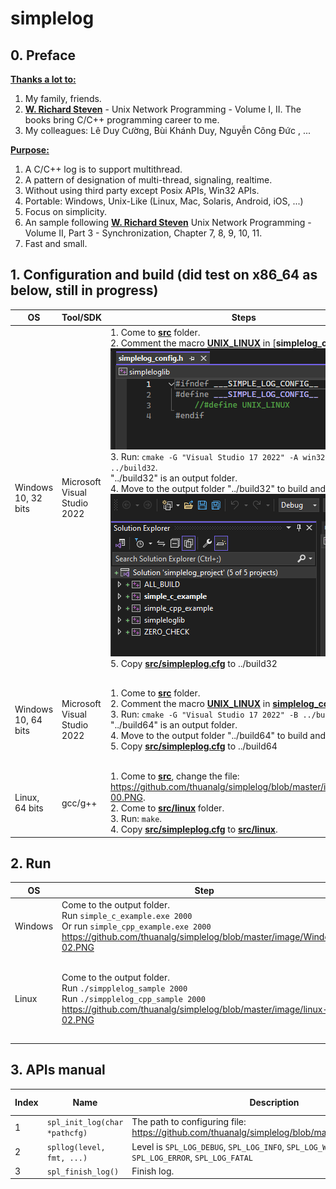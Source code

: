 # simplelog

## 0. Preface

[**Thanks a lot to:**](https://www.bing.com/search?form=SKPBOT&q=Thanks%20a%20lot%20to%3A)

1. My family, friends.
2. [**W. Richard Steven**](https://www.bing.com/search?form=SKPBOT&q=W.%20Richard%20Steven) - Unix Network Programming - Volume I, II. The books bring C/C++ programming career to me.
3. My colleagues: Lê Duy Cường, Bùi Khánh Duy, Nguyễn Công Đức , ...

[**Purpose:**](https://www.bing.com/search?form=SKPBOT&q=Purpose%3A)

1. A C/C++ log is to support multithread.
2. A pattern of designation of multi-thread, signaling, realtime.
3. Without using third party except Posix APIs, Win32 APIs.
4. Portable: Windows, Unix-Like (Linux, Mac, Solaris, Android, iOS, ...)
5. Focus on simplicity.
6. An sample following [**W. Richard Steven**](https://www.bing.com/search?form=SKPBOT&q=W.%20Richard%20Steven) Unix Network Programming - Volume II, Part 3 - Synchronization, Chapter 7, 8, 9, 10, 11.
7. Fast and small.

## 1. Configuration and build (did test on x86_64 as below, still in progress)

| OS                | Tool/SDK                 | Steps                                                                                                                                                                                                 | Prerequisite                                                                 |
|-------------------|--------------------------|------------------------------------------------------------------------------------------------------------------------------------------------------------------------------------------------------|-------------------------------------------------------------------------------|
| Windows 10, 32 bits | Microsoft Visual Studio 2022 | 1. Come to [**src**](https://github.com/thuanalg/simplelog/tree/master/src) folder.<br>2. Comment the macro [**UNIX_LINUX**](https://en.wikipedia.org/wiki/Unix-like) in [**simplelog_config.h**] ![](image/Windows-00.PNG)<br>3. Run: `cmake -G "Visual Studio 17 2022" -A win32 -B ../build32`.<br>"../build32" is an output folder.<br>4. Move to the output folder "../build32" to build and run test.![](image/win32-00.PNG)<br>5. Copy [**src/simpleplog.cfg**](https://github.com/thuanalg/simplelog/blob/master/src/simplelog.cfg) to ../build32 | 1. [**cmake**](https://www.bing.com/search?form=SKPBOT&q=cmake), however, you can add the files (from [**src**](https://www.bing.com/search?form=SKPBOT&q=src)) manually/directly.<br>2. Visual Studio 2022 (Community version or any.) |
| Windows 10, 64 bits | Microsoft Visual Studio 2022 | 1. Come to [**src**](https://www.bing.com/search?form=SKPBOT&q=src) folder.<br>2. Comment the macro [**UNIX_LINUX**](https://www.bing.com/search?form=SKPBOT&q=UNIX_LINUX) in [**simplelog_config.h**](https://github.com/thuanalg/simplelog/blob/master/image/Windows-00.PNG)<br>3. Run: `cmake -G "Visual Studio 17 2022" -B ../build64`.<br>"../build64" is an output folder.<br>4. Move to the output folder "../build64" to build and run test.<br>5. Copy [**src/simpleplog.cfg**](https://github.com/thuanalg/simplelog/blob/master/src/simplelog.cfg) to ../build64 | 1. [**cmake**](https://www.bing.com/search?form=SKPBOT&q=cmake), however, you can add the files (from [**src**](https://www.bing.com/search?form=SKPBOT&q=src)) manually/directly.<br>2. Visual Studio 2022 (Community version or any.) |
| Linux, 64 bits     | gcc/g++                  | 1. Come to [**src**](https://www.bing.com/search?form=SKPBOT&q=src), change the file: https://github.com/thuanalg/simplelog/blob/master/image/linux-00.PNG. <br>2. Come to [**src/linux**](https://www.bing.com/search?form=SKPBOT&q=src%2Flinux) folder.<br>3. Run: `make`.<br>4. Copy [**src/simpleplog.cfg**](https://github.com/thuanalg/simplelog/blob/master/src/simplelog.cfg) to [**src/linux**](https://www.bing.com/search?form=SKPBOT&q=src%2Flinux).                                                      | 1. gcc/g++.<br>2. POSIX, POSIX thread.                                        |

## 2. Run

| OS      | Step                                                                                       | Note                                                                                          |
|---------|--------------------------------------------------------------------------------------------|-----------------------------------------------------------------------------------------------|
| Windows | Come to the output folder.<br>Run `simple_c_example.exe 2000`<br>Or run `simple_cpp_example.exe 2000` <br> https://github.com/thuanalg/simplelog/blob/master/image/Windows-02.PNG | Output 2000 is number of threads.<br>Let's assess performance of the library/sample for yourself. |
| Linux   | Come to the output folder.<br>Run `./simpplelog_sample 2000`<br>Run `./simpplelog_cpp_sample 2000`<br> https://github.com/thuanalg/simplelog/blob/master/image/linux-02.PNG   | Output 2000 is number of threads.<br>With `simpplelog_cpp_sample`, you have to export `LD_LIBRARY_PATH=$LD_LIBRARY_PATH:./`<br>Because `simpplelog_cpp_sample` depends on `libsimplelog.so`.<br>Let's assess performance of the library/sample for yourself. |

## 3. APIs manual

| Index | Name             | Description                                                                 | Thread-safe |
|-------|------------------|-----------------------------------------------------------------------------|-------------|
| 1     | `spl_init_log(char *pathcfg)`   		| The path to configuring file: https://github.com/thuanalg/simplelog/blob/master/src/simplelog.cfg                                              | Yes         |
| 2     | `spllog(level, fmt, ...)`         	| Level is `SPL_LOG_DEBUG`, `SPL_LOG_INFO`, `SPL_LOG_WARNING`, `SPL_LOG_ERROR`, `SPL_LOG_FATAL` | Yes         |
| 3     | `spl_finish_log()` 					| Finish log.                                                                 | Yes         |